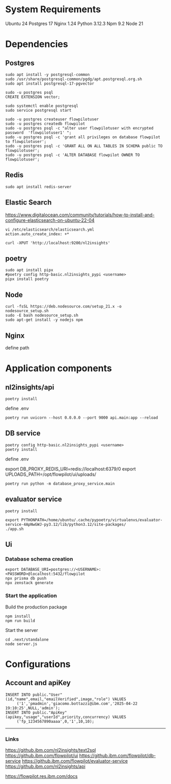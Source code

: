 # System Requirements

Ubuntu 24
Postgres 17
Nginx 1.24
Python 3.12.3
Npm 9.2
Node 21

# Dependencies

## Postgres

```
sudo apt install -y postgresql-common
sudo /usr/share/postgresql-common/pgdg/apt.postgresql.org.sh
sudo apt install postgresql-17-pgvector
```

```
sudo -u postgres psql
CREATE EXTENSION vector;
```

```
sudo systemctl enable postgresql
sudo service postgresql start
```

```
sudo -u postgres createuser flowpilotuser
sudo -u postgres createdb flowpilot
sudo -u postgres psql -c "alter user flowpilotuser with encrypted password  'flowpilotuser1' ";
sudo -u postgres psql -c 'grant all privileges on database flowpilot to flowpilotuser';
sudo -u postgres psql -c 'GRANT ALL ON ALL TABLES IN SCHEMA public TO flowpilotuser';
sudo -u postgres psql -c 'ALTER DATABASE flowpilot OWNER TO flowpilotuser';
```

## Redis

`sudo apt install redis-server`


## Elastic Search


https://www.digitalocean.com/community/tutorials/how-to-install-and-configure-elasticsearch-on-ubuntu-22-04


```
vi /etc/elasticsearch/elasticsearch.yml
action.auto_create_index: +*
```


`curl -XPUT 'http://localhost:9200/nl2insights'`


## poetry

```
sudo apt install pipx
#poetry config http-basic.nl2insights_pypi <username>
pipx install poetry
```


## Node

```
curl -fsSL https://deb.nodesource.com/setup_21.x -o nodesource_setup.sh
sudo -E bash nodesource_setup.sh
sudo apt-get install -y nodejs npm
```


## Nginx
define path


# Application components

## nl2insights/api

`poetry install`

define .env

`poetry run uvicorn --host 0.0.0.0 --port 9000 api.main:app --reload`


## DB service

```
poetry config http-basic.nl2insights_pypi <username>
poetry install
```

define .env


export DB_PROXY_REDIS_URI=redis://localhost:6379/0
export UPLOADS_PATH=/opt/flowpilot/ui/uploads/

`poetry run python -m database_proxy_service.main`


## evaluator service

`poetry install`


```
export PYTHONPATH=/home/ubuntu/.cache/pypoetry/virtualenvs/evaluator-service-4ApNwGWJ-py3.12/lib/python3.12/site-packages/
./app.sh
```

## Ui

### Database schema creation
```
export DATABASE_URI=postgres://<USERNAME>:<PASSWORD>@localhost:5432/flowpilot
npx prisma db push
npx zenstack generate
```

### Start the application

Build the production package
```
npm install
npm run build
```

Start the server
```
cd .next/standalone
node server.js
```

# Configurations

## Account and apiKey

```
INSERT INTO public."User" (id,"name",email,"emailVerified",image,"role") VALUES
	 ('1','pmadmin','giacomo.bottazzi@ibm.com','2025-04-22 19:10:25',NULL,'admin');
INSERT INTO public."ApiKey" (apikey,"usage","userId",priority,concurrency) VALUES
	 ('fp_1234567890aaaa',0,'1',10,10);

```

-------- 

### Links
https://github.ibm.com/nl2insights/text2sql
https://github.ibm.com/flowpilot/ui
https://github.ibm.com/flowpilot/db-service
https://github.ibm.com/flowpilot/evaluator-service
https://github.ibm.com/nl2insights/api

https://flowpilot.res.ibm.com/docs





